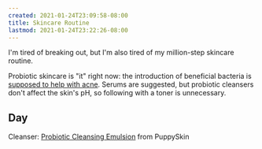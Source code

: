 ```yaml
---
created: 2021-01-24T23:09:58-08:00
title: Skincare Routine
lastmod: 2021-01-24T23:22:26-08:00
---
```


I'm tired of breaking out, but I'm also tired of my million-step skincare routine.

Probiotic skincare is "it" right now: the introduction of beneficial bacteria is [supposed to help with acne](https://www.byrdie.com/probiotic-skincare). Serums are suggested, but probiotic cleansers don't affect the skin's pH, so following with a toner is unnecessary.

## Day
Cleanser: [Probiotic Cleansing Emulsion](https://puppyskin.com/collections/cleansers/products/probiotic-cleansing-emulsion) from PuppySkin